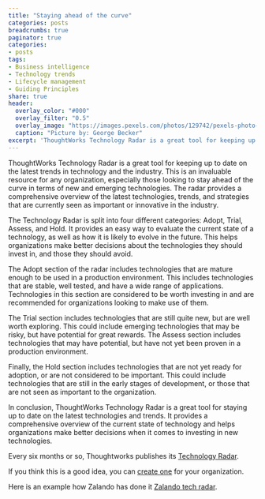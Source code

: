 ```yaml
---
title: "Staying ahead of the curve"
categories: posts
breadcrumbs: true
paginator: true
categories: 
- posts
tags:
- Business intelligence
- Technology trends
- Lifecycle management
- Guiding Principles
share: true
header:
  overlay_color: "#000"
  overlay_filter: "0.5"
  overlay_image: "https://images.pexels.com/photos/129742/pexels-photo-129742.jpeg?auto=compress&cs=tinysrgb&w=1200"
  caption: "Picture by: George Becker"
excerpt: 'ThoughtWorks Technology Radar is a great tool for keeping up to date in terms of new and emerging technologies'
---
```


ThoughtWorks Technology Radar is a great tool for keeping up to date on the latest trends in technology and the industry. This is an invaluable resource for any organization, especially those looking to stay ahead of the curve in terms of new and emerging technologies. The radar provides a comprehensive overview of the latest technologies, trends, and strategies that are currently seen as important or innovative in the industry.

The Technology Radar is split into four different categories: Adopt, Trial, Assess, and Hold. It provides an easy way to evaluate the current state of a technology, as well as how it is likely to evolve in the future. This helps organizations make better decisions about the technologies they should invest in, and those they should avoid.

The Adopt section of the radar includes technologies that are mature enough to be used in a production environment. This includes technologies that are stable, well tested, and have a wide range of applications. Technologies in this section are considered to be worth investing in and are recommended for organizations looking to make use of them.

The Trial section includes technologies that are still quite new, but are well worth exploring. This could include emerging technologies that may be risky, but have potential for great rewards. The Assess section includes technologies that may have potential, but have not yet been proven in a production environment.

Finally, the Hold section includes technologies that are not yet ready for adoption, or are not considered to be important. This could include technologies that are still in the early stages of development, or those that are not seen as important to the organization.

In conclusion, ThoughtWorks Technology Radar is a great tool for staying up to date on the latest technologies and trends. It provides a comprehensive overview of the current state of technology and helps organizations make better decisions when it comes to investing in new technologies.

Every six months or so, Thoughtworks publishes its [Technology Radar](https://www.thoughtworks.com/radar).

If you think this is a good idea, you can [create one](https://www.thoughtworks.com/radar/byor) for your organization.

Here is an example how Zalando has done it [Zalando tech radar](https://opensource.zalando.com/tech-radar/).

